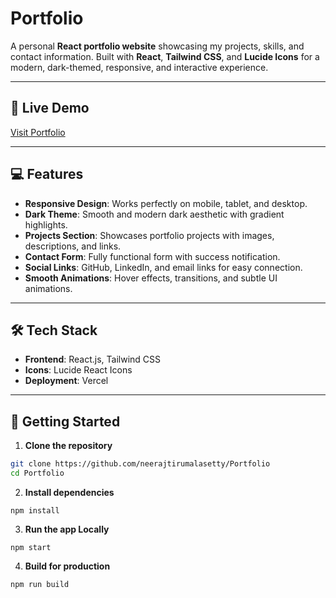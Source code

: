 # Portfolio

A personal **React portfolio website** showcasing my projects, skills, and contact information. Built with **React**, **Tailwind CSS**, and **Lucide Icons** for a modern, dark-themed, responsive, and interactive experience.

---

## 🔗 Live Demo

[Visit Portfolio](https://your-vercel-link.vercel.app/)

---

## 💻 Features

- **Responsive Design**: Works perfectly on mobile, tablet, and desktop.
- **Dark Theme**: Smooth and modern dark aesthetic with gradient highlights.
- **Projects Section**: Showcases portfolio projects with images, descriptions, and links.
- **Contact Form**: Fully functional form with success notification.
- **Social Links**: GitHub, LinkedIn, and email links for easy connection.
- **Smooth Animations**: Hover effects, transitions, and subtle UI animations.

---

## 🛠️ Tech Stack

- **Frontend**: React.js, Tailwind CSS  
- **Icons**: Lucide React Icons  
- **Deployment**: Vercel  

---

## 🚀 Getting Started

1. **Clone the repository**
```bash
git clone https://github.com/neerajtirumalasetty/Portfolio
cd Portfolio
```
2. **Install dependencies**
```
npm install
```
3. **Run the app Locally**
```
npm start
```
4. **Build for production**
```
npm run build
```


